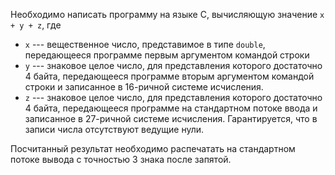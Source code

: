 Необходимо написать программу на языке C, вычисляющую значение ``x + y + z``, где
* ``x`` --- вещественное число, представимое в типе  ``double``, 
  передающееся программе первым аргументом командой строки
* ``y`` --- знаковое целое число, для представления которого достаточно 4 байта,
  передающееся программе вторым аргументом командой строки и записанное в 16-ричной системе исчисления.
* ``z`` --- знаковое целое число, для представления которого достаточно 4 байта,
  передающееся программе на стандартном потоке ввода и записанное в 27-ричной системе исчисления.
  Гарантируется, что в записи числа отсутствуют ведущие нули.
  
Посчитанный результат необходимо распечатать на стандартном потоке вывода 
с точностью 3 знака после запятой.  